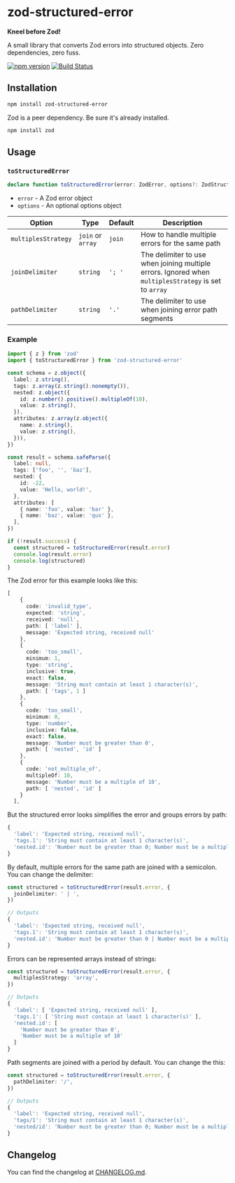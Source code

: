 
# zod-structured-error

**Kneel before Zod!**

A small library that converts Zod errors into structured objects. Zero dependencies, zero fuss.

[![npm version](https://badge.fury.io/js/zod-structured-error.svg)](https://badge.fury.io/js/zod-structured-error)
[![Build Status](https://github.com/nolawnchairs/zod-structured-error/actions/workflows/publish.yml/badge.svg)](https://github.com/nolawnchairs/zod-structured-error/actions/workflows/publish.yml/badge.svg)



## Installation

```sh
npm install zod-structured-error
```

Zod is a peer dependency. Be sure it's already installed.

```sh
npm install zod
```

## Usage

### `toStructuredError`

```ts
declare function toStructuredError(error: ZodError, options?: ZodStructuredErrorOptions): Record<string, string>
```

 * `error` - A Zod error object
 * `options` - An optional options object

| Option | Type | Default | Description |
| --- | --- | --- | --- |
| `multiplesStrategy` | `join` or `array` | `join` | How to handle multiple errors for the same path |
| `joinDelimiter` | `string` | `'; '` | The delimiter to use when joining multiple errors. Ignored when `multiplesStrategy` is set to `array` |
| `pathDelimiter` | `string` | `'.'` | The delimiter to use when joining error path segments |


### Example

```ts
import { z } from 'zod'
import { toStructuredError } from 'zod-structured-error'

const schema = z.object({
  label: z.string(),
  tags: z.array(z.string().nonempty()),
  nested: z.object({
    id: z.number().positive().multipleOf(10),
    value: z.string(),
  }),
  attributes: z.array(z.object({
    name: z.string(),
    value: z.string(),
  })),
})

const result = schema.safeParse({
  label: null,
  tags: ['foo', '', 'baz'],
  nested: {
    id: -22,
    value: 'Hello, world!',
  },
  attributes: [
    { name: 'foo', value: 'bar' },
    { name: 'baz', value: 'qux' },
  ],
})

if (!result.success) {
  const structured = toStructuredError(result.error)
  console.log(result.error)
  console.log(structured)
}
```
The Zod error for this example looks like this:

```ts
[
    {
      code: 'invalid_type',
      expected: 'string',
      received: 'null',
      path: [ 'label' ],
      message: 'Expected string, received null'
    },
    {
      code: 'too_small',
      minimum: 1,
      type: 'string',
      inclusive: true,
      exact: false,
      message: 'String must contain at least 1 character(s)',
      path: [ 'tags', 1 ]
    },
    {
      code: 'too_small',
      minimum: 0,
      type: 'number',
      inclusive: false,
      exact: false,
      message: 'Number must be greater than 0',
      path: [ 'nested', 'id' ]
    },
    {
      code: 'not_multiple_of',
      multipleOf: 10,
      message: 'Number must be a multiple of 10',
      path: [ 'nested', 'id' ]
    }
  ],
```

But the structured error looks simplifies the error and groups errors by path:

```ts
{
  'label': 'Expected string, received null',
  'tags.1': 'String must contain at least 1 character(s)',
  'nested.id': 'Number must be greater than 0; Number must be a multiple of 10'
}
```

By default, multiple errors for the same path are joined with a semicolon. You can change the delimiter:

```ts
const structured = toStructuredError(result.error, {
  joinDelimiter: ' | ',
})

// Outputs
{
  'label': 'Expected string, received null',
  'tags.1': 'String must contain at least 1 character(s)',
  'nested.id': 'Number must be greater than 0 | Number must be a multiple of 10'
}
```

Errors can be represented arrays instead of strings:

```ts
const structured = toStructuredError(result.error, {
  multiplesStrategy: 'array',
})

// Outputs
{
  'label': [ 'Expected string, received null' ],
  'tags.1': [ 'String must contain at least 1 character(s)' ],
  'nested.id': [
    'Number must be greater than 0',
    'Number must be a multiple of 10'
  ]
}

```

Path segments are joined with a period by default. You can change the this:

```ts
const structured = toStructuredError(result.error, {
  pathDelimiter: '/',
})

// Outputs
{
  'label': 'Expected string, received null',
  'tags/1': 'String must contain at least 1 character(s)',
  'nested/id': 'Number must be greater than 0; Number must be a multiple of 10'
}
```

## Changelog

You can find the changelog at [CHANGELOG.md](./CHANGELOG.md).
